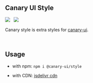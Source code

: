 ## Canary UI Style
<p>
  <img src="https://circleci.com/gh/punctuations/style/tree/master.svg?style=svg">
    <span>&nbsp</span>
  <img src="https://img.shields.io/badge/minzipped-4kb-green.svg?style=popout&colorB=01b301">
</p>

Canary style is extra styles for [canary-ui](https://github.com/punctuations/canary).

<br/>

## Usage

- with npm: `npm i @canary-ui/style`

- with CDN: [jsdelivr cdn](https://cdn.jsdelivr.net/npm/@canary-ui/style@latest/dist/style.css)
